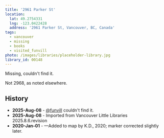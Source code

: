 ```yaml
---
title: '2961 Parker St'
location:
  lat: 49.2754331
  lng: -123.0422428
  address: '2961 Parker St, Vancouver, BC, Canada'
tags:
  - vancouver
  - missing
  - books
  - visited_funvill
photo: /images/libraries/placeholder-library.jpg
library_id: 00148
---
```


Missing, couldn't find it.

Not 2968, as noted elsewhere.

## History

- **2025-Aug-08** - [@funvill](https://blog.abluestar.com) couldn't find it.
- **2025-Aug-08** - Imported from Vancouver Little Libraries 2025.8.6.revision
- **2020-Jan-01** - —Added to map by K.D., 2020; marker corrected slightly later.